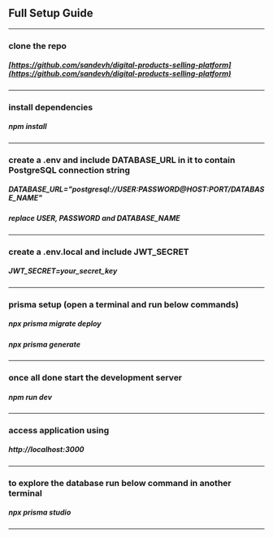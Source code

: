 ## Full Setup Guide
---------------------------------------------------------------------------------------------------------------------------------------------------------------------------------------------------------------------
### clone the repo
##### [https://github.com/sandevh/digital-products-selling-platform](https://github.com/sandevh/digital-products-selling-platform)
---------------------------------------------------------------------------------------------------------------------------------------------------------------------------------------------------------------------
### install dependencies 
##### npm install
---------------------------------------------------------------------------------------------------------------------------------------------------------------------------------------------------------------------
### create a .env and include DATABASE_URL in it to contain PostgreSQL connection string
##### DATABASE_URL="postgresql://USER:PASSWORD@HOST:PORT/DATABASE_NAME"
##### replace USER, PASSWORD and DATABASE_NAME
---------------------------------------------------------------------------------------------------------------------------------------------------------------------------------------------------------------------
### create a .env.local and include JWT_SECRET
##### JWT_SECRET=your_secret_key
---------------------------------------------------------------------------------------------------------------------------------------------------------------------------------------------------------------------
### prisma setup (open a terminal and run below commands)
##### npx prisma migrate deploy
##### npx prisma generate
---------------------------------------------------------------------------------------------------------------------------------------------------------------------------------------------------------------------
### once all done start the development server 
##### npm run dev
---------------------------------------------------------------------------------------------------------------------------------------------------------------------------------------------------------------------
### access application using 
##### http://localhost:3000
---------------------------------------------------------------------------------------------------------------------------------------------------------------------------------------------------------------------
### to explore the database run below command in another terminal 
##### npx prisma studio
---------------------------------------------------------------------------------------------------------------------------------------------------------------------------------------------------------------------
